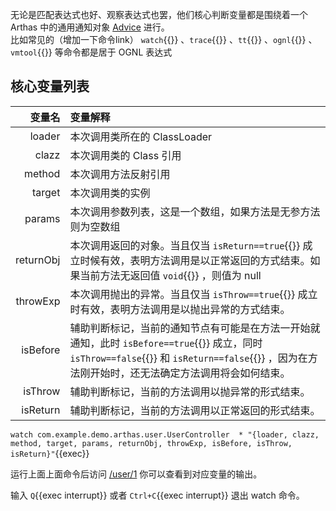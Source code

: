 无论是匹配表达式也好、观察表达式也罢，他们核心判断变量都是围绕着一个 Arthas 中的通用通知对象 [Advice](https://arthas.aliyun.com/doc/advice-class.html) 进行。  
比如常见的（增加一下命令link） `watch`{{}} 、`trace`{{}} 、`tt`{{}} 、`ognl`{{}} 、`vmtool`{{}} 等命令都是居于 OGNL 表达式

## 核心变量列表

|    变量名 | 变量解释                                                                                                                                                                                         |
| --------: | :----------------------------------------------------------------------------------------------------------------------------------------------------------------------------------------------- |
|    loader | 本次调用类所在的 ClassLoader                                                                                                                                                                     |
|     clazz | 本次调用类的 Class 引用                                                                                                                                                                          |
|    method | 本次调用方法反射引用                                                                                                                                                                             |
|    target | 本次调用类的实例                                                                                                                                                                                 |
|    params | 本次调用参数列表，这是一个数组，如果方法是无参方法则为空数组                                                                                                                                     |
| returnObj | 本次调用返回的对象。当且仅当 `isReturn==true`{{}} 成立时候有效，表明方法调用是以正常返回的方式结束。如果当前方法无返回值 `void`{{}} ，则值为 null                                                 |
|  throwExp | 本次调用抛出的异常。当且仅当 `isThrow==true`{{}} 成立时有效，表明方法调用是以抛出异常的方式结束。                                                                                                |
|  isBefore | 辅助判断标记，当前的通知节点有可能是在方法一开始就通知，此时 `isBefore==true`{{}} 成立，同时 `isThrow==false`{{}} 和 `isReturn==false`{{}} ，因为在方法刚开始时，还无法确定方法调用将会如何结束。 |
|   isThrow | 辅助判断标记，当前的方法调用以抛异常的形式结束。                                                                                                                                                 |
|  isReturn | 辅助判断标记，当前的方法调用以正常返回的形式结束。                                                                                                                                               |

`watch com.example.demo.arthas.user.UserController  * "{loader, clazz, method, target, params, returnObj, throwExp, isBefore, isThrow, isReturn}"`{{exec}}

运行上面上面命令后访问 [/user/1]({{TRAFFIC_HOST1_80}}/user/1) 你可以查看到对应变量的输出。

输入 `Q`{{exec interrupt}} 或者 `Ctrl+C`{{exec interrupt}} 退出 watch 命令。
